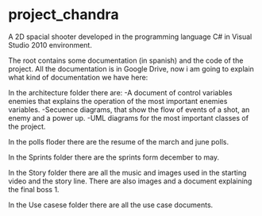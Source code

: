 project_chandra
===============

A 2D spacial shooter developed in the programming language C# in Visual Studio 2010 environment.

The root contains some documentation (in spanish) and the code of the project.
All the documentation is in Google Drive, now i am going to explain what kind of documentation
we have here:

In the architecture folder there are:
	-A document of control variables enemies that explains the operation of the most important enemies variables.
	-Secuence diagrams, that show the flow of events of a shot, an enemy and a power up.
	-UML diagrams for the most important classes of the project.
	
In the polls floder there are the resume of the march and june polls.

In the Sprints folder there are the sprints form december to may.

In the Story folder there are all the music and images used in the starting video and the story line. 
There are also images and a document explaining the final boss 1.

In the Use casese folder there are all the use case documents.
